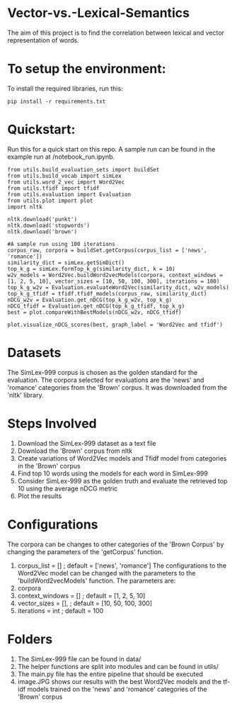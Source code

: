 # Vector-vs.-Lexical-Semantics
The aim of this project is to find the correlation between lexical and vector representation of words.

# To setup the environment:
To  install the required libraries, run this:
```
pip install -r requirements.txt
```
# Quickstart:
Run this for a quick start on this repo. A sample run can be found in the example run at /notebook_run.ipynb. 
```
from utils.build_evaluation_sets import buildSet
from utils.build_vocab import simLex
from utils.word_2_vec import Word2Vec
from utils.tfidf import tfidf
from utils.evaluation import Evaluation
from utils.plot import plot
import nltk

nltk.download('punkt')
nltk.download('stopwords')
nltk.download('brown')

#A sample run using 100 iterations
corpus_raw, corpora = buildSet.getCorpus(corpus_list = ['news', 'romance'])
similarity_dict = simLex.getSimDict()
top_k_g = simLex.formTop_k_g(similarity_dict, k = 10)
w2v_models = Word2Vec.buildWord2vecModels(corpora, context_windows = [1, 2, 5, 10], vector_sizes = [10, 50, 100, 300], iterations = 100)
top_k_g_w2v = Evaluation.evaluateWord2Vec(similarity_dict, w2v_models)
top_k_g_tfidf = tfidf.tfidf_models(corpus_raw, similarity_dict)
nDCG_w2v = Evaluation.get_nDCG(top_k_g_w2v, top_k_g)
nDCG_tfidf = Evaluation.get_nDCG(top_k_g_tfidf, top_k_g)
best = plot.compareWithBestModels(nDCG_w2v, nDCG_tfidf)

plot.visualize_nDCG_scores(best, graph_label = 'Word2Vec and tfidf')
```

# Datasets
The SimLex-999 corpus is chosen as the golden standard for the evaluation. The corpora selected for evaluations are the 'news' and 'romance' categories from the 'Brown' corpus. It was downloaded from the 'nltk' library.

# Steps Involved
1. Download the SimLex-999 dataset as a text file
2. Download the 'Brown' corpus from nltk
3. Create variations of Word2Vec models and Tfidf model from categories in the 'Brown' corpus
4. Find top 10 words using the models for each word in SimLex-999
5. Consider SimLex-999 as the golden truth and evaluate the retrieved top 10 using the average nDCG metric
6. Plot the results

# Configurations
The corpora can be changes to other categories of the 'Brown Corpus' by changing the parameters of the 'getCorpus' function.
1. corpus_list = []  ;  default = ['news', 'romance'] 
The configurations to the Word2Vec model can be changed with the parameters to the 'buildWord2vecModels' function. The parameters are:
1. corpora 
2. context_windows = [] ; default = [1, 2, 5, 10]
3. vector_sizes = [], ; default = [10, 50, 100, 300]
4. iterations = int ; default = 100

# Folders
1. The SimLex-999 file can be found in data/
2. The helper functions are split into modules and can be found in utils/
3. The main.py file has the entire pipeline that should be executed
4. image.JPG shows our results with the best Word2Vec models and the tf-idf models trained on the 'news' and 'romance' categories of the 'Brown' corpus
